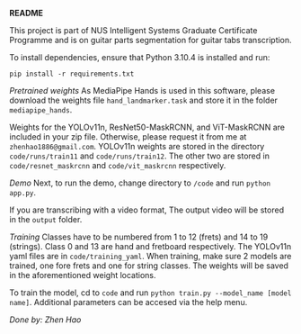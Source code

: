 ****README****

This project is part of NUS Intelligent Systems Graduate Certificate Programme and is on guitar parts segmentation for guitar tabs transcription.

To install dependencies, ensure that Python 3.10.4 is installed and run:

`pip install -r requirements.txt`

*Pretrained weights*
As MediaPipe Hands is used in this software, please download the weights file `hand_landmarker.task` and store it in the folder `mediapipe_hands`.

Weights for the YOLOv11n, ResNet50-MaskRCNN, and ViT-MaskRCNN are included in your zip file. Otherwise, please request it from me at `zhenhao1886@gmail.com`. YOLOv11n weights are stored in the directory `code/runs/train11` and `code/runs/train12`. The other two are stored in `code/resnet_maskrcnn` and `code/vit_maskrcnn` respectively.

*Demo*
Next, to run the demo, change directory to `/code` and run `python app.py`. 

If you are transcribing with a video format, The output video will be stored in the `output` folder.

*Training*
Classes have to be numbered from 1 to 12 (frets) and 14 to 19 (strings). Class 0 and 13 are hand and fretboard respectively. The YOLOv11n yaml files are in `code/training_yaml`. When training, make sure 2 models are trained, one fore frets and one for string classes. The weights will be saved in the aforementioned weight locations.

To train the model, cd to `code` and run `python train.py --model_name [model name]`. Additional parameters can be accesed via the help menu.

*Done by: Zhen Hao*
